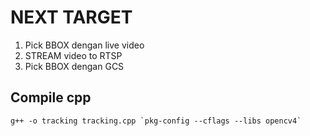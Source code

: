 # NEXT TARGET 
1. Pick BBOX dengan live video
2. STREAM video to RTSP
3. Pick BBOX dengan GCS

## Compile cpp
```shell
g++ -o tracking tracking.cpp `pkg-config --cflags --libs opencv4`
```